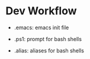 # Dev Workflow

* .emacs: emacs init file

* .ps1: prompt for bash shells

* .alias: aliases for bash shells
